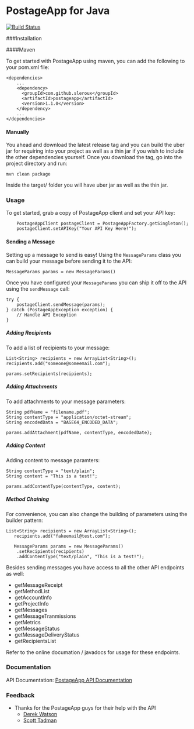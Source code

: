 PostageApp for Java
===============
[![Build Status](https://travis-ci.org/sleroux/postageapp_java.png)](https://travis-ci.org/sleroux/postageapp_java)

###Installation

####Maven

To get started with PostageApp using maven, you can add the following to your pom.xml file:

	<dependencies>
		...
	    <dependency>
	      <groupId>com.github.sleroux</groupId>
	      <artifactId>postageapp</artifactId>
	      <version>1.1.0</version>
	    </dependency>
	    ...
	</dependencies>
	
#### Manually

You ahead and download the latest release tag and you can build the uber jar for requiring into your project as well as a
thin jar if you wish to include the other dependencies yourself. Once you download the tag, go into the project directory and run:

	mvn clean package
	
Inside the target/ folder you will have uber jar as well as the thin jar.

### Usage

To get started, grab a copy of PostageApp client and set your API key:

		PostageAppClient postageClient = PostageAppFactory.getSingleton();
		postageClient.setAPIKey("Your API Key Here!");
	
#### Sending a Message

Setting up a message to send is easy! Using the `MessageParams` class you can build your message before sending it to the API:

	MessageParams params = new MessageParams()
	
Once you have configured your `MessageParams` you can ship it off to the API using the `sendMessage` call:

	try {
		postageClient.sendMessage(params);
	} catch (PostageAppException exception) {
		// Handle API Exception
	}
	
##### Adding Recipients

To add a list of recipients to your message:

	List<String> recipients = new ArrayList<String>();
	recipients.add("someone@someemail.com");
	
	params.setRecipients(recipients);

##### Adding Attachments

To add attachments to your message parameters:

	String pdfName = "filename.pdf";
	String contentType = "application/octet-stream";
	String encodedData = "BASE64_ENCODED_DATA";
	
	params.addAttachment(pdfName, contentType, encodedDate);

##### Adding Content

Adding content to message paramters:

	String contentType = "text/plain";
	String content = "This is a test!";
	
	params.addContentType(contentType, content);
	
##### Method Chaining

For convenience, you can also change the building of parameters using the builder pattern:

    List<String> recipients = new ArrayList<String>();
       recipients.add("fakeemail@test.com");
       
       MessageParams params = new MessageParams()
       	.setRecipients(recipients)
       	.addContentType("text/plain", "This is a test!");

Besides sending messages you have access to all the other API endpoints as well:

* getMessageReceipt
* getMethodList
* getAccountInfo
* getProjectInfo
* getMessages
* getMessageTranmissions
* getMetrics
* getMessageStatus
* getMessageDeliveryStatus
* getRecipientsList

Refer to the online documation / javadocs for usage for these endpoints.

	
### Documentation

API Documentation: [PostageApp API Documentation](http://help.postageapp.com/kb/api/api-overview)


### Feedback

* Thanks for the PostageApp guys for their help with the API
	* [Derek Watson](https://github.com/derek-watson)
	* [Scott Tadman](https://github.com/tadman)
